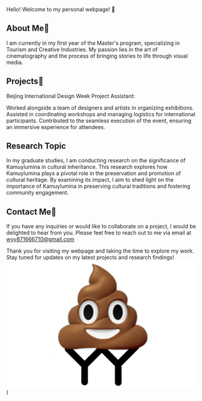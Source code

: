 
Hello! Welcome to my personal webpage! 💩

## About Me💩
I am currently in my first year of the Master's program, specializing in Tourism and Creative Industries.
My passion lies in the art of cinematography and the process of bringing stories to life through visual media.

## Projects💩
Beijing International Design Week Project Assistant:

Worked alongside a team of designers and artists in organizing exhibitions.
Assisted in coordinating workshops and managing logistics for international participants.
Contributed to the seamless execution of the event, ensuring an immersive experience for attendees.

## Research Topic
In my graduate studies, I am conducting research on the significance of Kamuylumina in cultural inheritance. This research explores how Kamuylumina plays a pivotal role in the preservation and promotion of cultural heritage. By examining its impact, I aim to shed light on the importance of Kamuylumina in preserving cultural traditions and fostering community engagement.

## Contact Me💩
If you have any inquiries or would like to collaborate on a project, I would be delighted to hear from you. Please feel free to reach out to me via email at wyy871666710@gmail.com

Thank you for visiting my webpage and taking the time to explore my work. Stay tuned for updates on my latest projects and research findings!
![image](https://github.com/YY2333333/YY2333333.github.io/blob/main/%E6%9C%AA%E6%A0%87%E9%A2%98-1.png))







